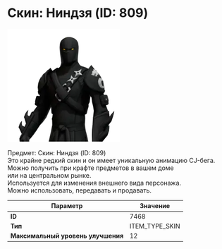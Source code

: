 # Скин: Ниндзя (ID: 809)

![Item Image](../img/7468.webp?raw=true)

Предмет: Скин: Ниндзя (ID: 809)<br>Это крайне редкий скин и он имеет уникальную анимацию CJ-бега.<br>Можно получить при крафте предметов в вашем доме<br>или на центральном рынке.<br>Используется для изменения внешнего вида персонажа.<br>Можно использовать, передавать и продавать.


| Параметр | Значение |
|----------|----------|
| **ID** | 7468 |
| **Тип** | ITEM_TYPE_SKIN |
| **Максимальный уровень улучшения** | 12 |

